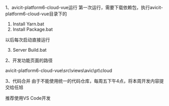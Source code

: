1、avicit-platform6-cloud-vue运行
第一次运行，需要下载依赖包，执行avicit-platform6-cloud-vue目录下的

1. Install Yarn.bat
2. Install Package.bat

以后每次启动直接运行

3. Server Build.bat


2、开发功能页面的路径

avicit-platform6-cloud-vue\src\views\avic\pt\cloud

3、代码合并
由于不能使用统一的代码仓库，每周五下午4点，将本周开发内容提交给任旭



推荐使用VS Code开发
